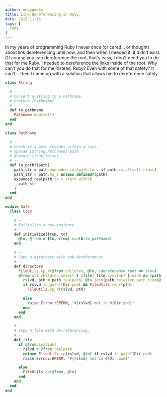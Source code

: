 ```yaml
---
author: envygeeks
title: Link Dereferencing in Ruby.
date: 2015-11-15
tags: [
  ruby
]
---
```


In my years of programming Ruby I never once (or cared... or thought) about link
dereferencing until now, and then when I needed it, it didn't exist.  Of course
you can dereference the root, that's easy, I don't need you to do that for me
Ruby.  I needed to dereference the links inside of the root.  Why can't you do
that for me instead, Ruby? Even with some of that safety? It can't... then I
came up with a solution that allows me to dereference safely.

```ruby
class String

  # --
  # Convert a string to a Pathname
  # @return [Pathname]
  # --
  def to_pathname
    Pathname.new(self)
  end
end

class Pathname

  # --
  # Check if a path resides within a root.
  # @param [String,Pathname] path
  # @return [true,false]
  # --
  def in_path?(path)
    path_str = path.expanded_realpath.to_s if path.is_a?(self.class)
    path_str = path.to_s unless defined?(path)
    expanded_realpath.to_s.start_with?(
      path_str
    )
  end
end

module Safe
  class Copy

    # --
    # Initialize a new instance.
    # --
    def initialize(from, to)
      @to, @from = [to, from].map(&:to_pathname)
    end

    # --
    # Copy a directory with sub-dereferences.
    # --
    def directory
      FileUtils.cp_r(@from.children, @to, :dereference_root => true)
      @from.all_children.select { |file| file.symlink? }.each do |path|
        rslvd, pth = path.realpath, @to.join(path.relative_path_from(@from))
        if rslvd.in_path?(Dir.pwd) && FileUtils.rm_r(pth)
          FileUtils.cp_r(rslvd, pth)

        else
          raise Errno::EPERM, "#{rslvd} not in #{Dir.pwd}"
        end
      end
    end

    # --
    # Copy a file with de-referencing.
    # --
    def file
      if @from.symlink?
        rslvd = @from.realpath
        return FileUtils.cp(rslvd, @to) if rslvd.in_path?(Dir.pwd)
        raise Errno::EPERM, "#{rslvd} not in #{Dir.pwd}"

      else
        FileUtils.cp(@from, @to)
      end
    end
  end
end
```
